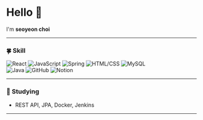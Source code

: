 

# Hello 👋  
I'm **seoyeon choi**

---


### 🍀 Skill
![React](https://img.shields.io/badge/-React-61DAFB?style=flat-square&logo=react&logoColor=white)
![JavaScript](https://img.shields.io/badge/-JavaScript-3178C6?style=flat-square&logo=typescript&logoColor=white)
![Spring](https://img.shields.io/badge/-Spring-764ABC?style=flat-square&logo=redux&logoColor=white)
![HTML/CSS](https://img.shields.io/badge/-HTML/CSS-CC6699?style=flat-square&logo=sass&logoColor=white)
![MySQL](https://img.shields.io/badge/-MySQL-CC6699?style=flat-square&logo=sass&logoColor=white)  
![Java](https://img.shields.io/badge/-Java-007396?style=flat-square&logo=java&logoColor=white)
![GitHub](https://img.shields.io/badge/-Github-007396?style=flat-square&logo=java&logoColor=white)
![Notion](https://img.shields.io/badge/-Notion-007396?style=flat-square&logo=java&logoColor=white)

---

### 📘 Studying
-  REST API, JPA, Docker, Jenkins
---

